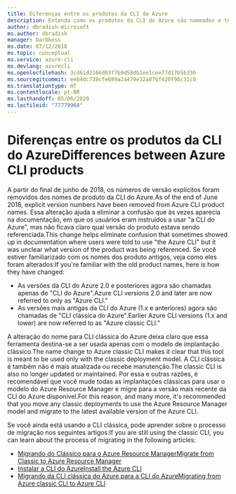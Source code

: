 ```yaml
---
title: Diferenças entre os produtos da CLI do Azure
description: Entenda como os produtos da CLI do Azure são nomeados e têm a versão controlada, e como atualizá-los.
author: dbradish-microsoft
ms.author: dbradish
manager: barbkess
ms.date: 07/12/2018
ms.topic: conceptual
ms.service: azure-cli
ms.devlang: azurecli
ms.openlocfilehash: 3cd61d2166d03f7b9d58db1ee1cee77d17b5b336
ms.sourcegitcommit: ee64dc738cfe689a2a479e32a87bf420f96c31c8
ms.translationtype: HT
ms.contentlocale: pt-BR
ms.lasthandoff: 05/06/2020
ms.locfileid: "77779968"
---
```

# <a name="differences-between-azure-cli-products"></a><span data-ttu-id="9ee00-103">Diferenças entre os produtos da CLI do Azure</span><span class="sxs-lookup"><span data-stu-id="9ee00-103">Differences between Azure CLI products</span></span>

<span data-ttu-id="9ee00-104">A partir do final de junho de 2018, os números de versão explícitos foram removidos dos nomes de produto da CLI do Azure.</span><span class="sxs-lookup"><span data-stu-id="9ee00-104">As of the end of June 2018, explicit version numbers have been removed from Azure CLI product names.</span></span> <span data-ttu-id="9ee00-105">Essa alteração ajuda a eliminar a confusão que às vezes aparecia na documentação, em que os usuários eram instruídos a usar "a CLI do Azure", mas não ficava claro qual versão do produto estava sendo referenciada.</span><span class="sxs-lookup"><span data-stu-id="9ee00-105">This change helps eliminate confusion that sometimes showed up in documentation where users were told to use "the Azure CLI" but it was unclear what version of the product was being referenced.</span></span> <span data-ttu-id="9ee00-106">Se você estiver familiarizado com os nomes dos produto antigos, veja como eles foram alterados:</span><span class="sxs-lookup"><span data-stu-id="9ee00-106">If you're familiar with the old product names, here is how they have changed:</span></span>

* <span data-ttu-id="9ee00-107">As versões da CLI do Azure 2.0 e posteriores agora são chamadas apenas de "CLI do Azure".</span><span class="sxs-lookup"><span data-stu-id="9ee00-107">Azure CLI versions 2.0 and later are now referred to only as "Azure CLI."</span></span>
* <span data-ttu-id="9ee00-108">As versões mais antigas da CLI do Azure (1.x e anteriores) agora são chamadas de "CLI clássica do Azure".</span><span class="sxs-lookup"><span data-stu-id="9ee00-108">Earlier Azure CLI versions (1.x and lower) are now referred to as "Azure classic CLI."</span></span>

<span data-ttu-id="9ee00-109">A alteração do nome para CLI clássica do Azure deixa claro que essa ferramenta destina-se a ser usada apenas com o modelo de implantação clássico.</span><span class="sxs-lookup"><span data-stu-id="9ee00-109">The name change to Azure classic CLI makes it clear that this tool is meant to be used only with the classic deployment model.</span></span> <span data-ttu-id="9ee00-110">A CLI clássica é também não é mais atualizada ou recebe manutenção.</span><span class="sxs-lookup"><span data-stu-id="9ee00-110">The classic CLI is also no longer updated or maintained.</span></span> <span data-ttu-id="9ee00-111">Por essa e outras razões, é recomendável que você mude todas as implantações clássicas para usar o modelo do Azure Resource Manager e migre para a versão mais recente da CLI do Azure disponível.</span><span class="sxs-lookup"><span data-stu-id="9ee00-111">For this reason, and many more, it's recommended that you move any classic deployments to use the Azure Resource Manager model and migrate to the latest available version of the Azure CLI.</span></span>

<span data-ttu-id="9ee00-112">Se você ainda está usando a CLI clássica, pode aprender sobre o processo de migração nos seguintes artigos:</span><span class="sxs-lookup"><span data-stu-id="9ee00-112">If you are still using the classic CLI, you can learn about the process of migrating in the following articles:</span></span>

* [<span data-ttu-id="9ee00-113">Migrando do Clássico para o Azure Resource Manager</span><span class="sxs-lookup"><span data-stu-id="9ee00-113">Migrate from Classic to Azure Resource Manager</span></span>](/azure/virtual-machines/linux/migration-classic-resource-manager-overview)
* [<span data-ttu-id="9ee00-114">Instalar a CLI do Azure</span><span class="sxs-lookup"><span data-stu-id="9ee00-114">Install the Azure CLI</span></span>](install-azure-cli.md)
* [<span data-ttu-id="9ee00-115">Migrando da CLI clássica do Azure para a CLI do Azure</span><span class="sxs-lookup"><span data-stu-id="9ee00-115">Migrating from Azure classic CLI to Azure CLI</span></span>](https://github.com/Azure/azure-cli/blob/dev/doc/classic_cli_migration.md)

